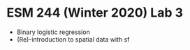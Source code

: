 # ESM 244 (Winter 2020) Lab 3

- Binary logistic regression
- (Re)-introduction to spatial data with sf
